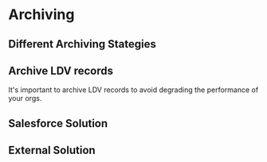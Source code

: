# Archiving

## Different Archiving Stategies

## Archive LDV records
It's important to archive LDV records to avoid degrading the performance of your orgs.


## Salesforce Solution

## External Solution